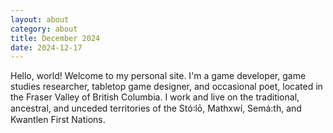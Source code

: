 ```yaml
---
layout: about
category: about
title: December 2024
date: 2024-12-17
---
```


Hello, world! Welcome to my personal site. I'm a game developer, game studies researcher, tabletop game designer, and occasional poet, located in the Fraser Valley of British Columbia. I work and live on the traditional, ancestral, and unceded territories of the Stó꞉lō, Mathxwí, Semá:th, and Kwantlen First Nations.
